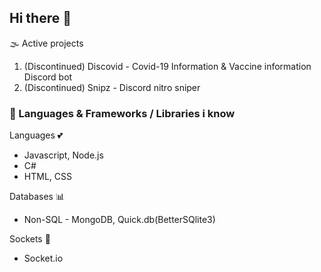 ## Hi there 👋

🌫 Active projects
1. (Discontinued) Discovid - Covid-19 Information & Vaccine information Discord bot
2. (Discontinued) Snipz - Discord nitro sniper 

### 🌱 Languages & Frameworks / Libraries i know

Languages 💕
- Javascript, Node.js
- C#
- HTML, CSS

Databases 📊
- Non-SQL - MongoDB, Quick.db(BetterSQlite3)

Sockets 🤖
- Socket.io
